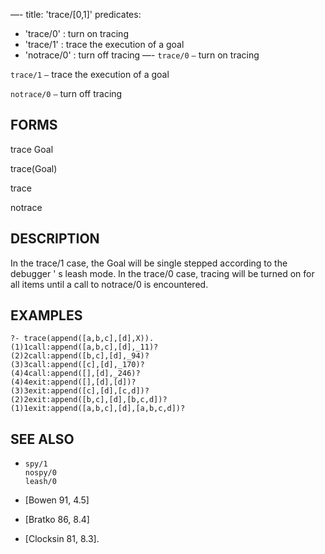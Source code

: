 —-
title: 'trace/[0,1]'
predicates:
 - 'trace/0' : turn on tracing
 - 'trace/1' : trace the execution of a goal
 - 'notrace/0' : turn off tracing
—-
`trace/0` `—` turn on tracing

`trace/1` `—` trace the execution of a goal

`notrace/0` `—` turn off tracing


## FORMS

trace Goal

trace(Goal)

trace

notrace


## DESCRIPTION

In the trace/1 case, the Goal will be single stepped according to the debugger ' s leash mode. In the trace/0 case, tracing will be turned on for all items until a call to notrace/0 is encountered.


## EXAMPLES

```
?- trace(append([a,b,c],[d],X)).
(1)1call:append([a,b,c],[d],_11)?
(2)2call:append([b,c],[d],_94)?
(3)3call:append([c],[d],_170)?
(4)4call:append([],[d],_246)?
(4)4exit:append([],[d],[d])?
(3)3exit:append([c],[d],[c,d])?
(2)2exit:append([b,c],[d],[b,c,d])?
(1)1exit:append([a,b,c],[d],[a,b,c,d])?
```

## SEE ALSO

- `spy/1`  
`nospy/0`  
`leash/0`

- [Bowen 91, 4.5]
- [Bratko 86, 8.4]
- [Clocksin 81, 8.3]. 
